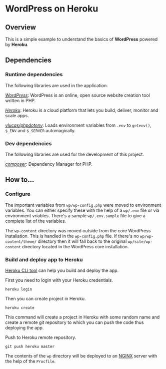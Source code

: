 # WordPress on Heroku

## Overview

This is a simple example to understand the basics of **WordPress** powered by **Heroku**.

## Dependencies

### Runtime dependencies

The following libraries are used in the application.

*[WordPress](https://wordpress.com/)*: WordPress is an online, open source website creation tool written in PHP.

*[Heroku](https://www.heroku.com/)*: Heroku is a cloud platform that lets you build, deliver, monitor and scale apps.

*[vlucas/phpdotenv](https://github.com/vlucas/phpdotenv)*: Loads environment variables from `.env` to `getenv()`, `$_ENV` and `$_SERVER` automagically.

### Dev dependencies

The following libraries are used for the development of this project.

*[composer](https://getcomposer.org/)*: Dependency Manager for PHP.

## How to...

### Configure

The important variables from `wp/wp-config.php` were moved to environment variables. You can either specify these with the help of a `wp/.env` file or via environment vriables. There's a sample `wp/.env.sample` file to give a complete list of the variables.

The `wp-content` directory was moved outside from the core WordPress installation. This is handled in the `wp-config.php` file. If there's no `wp/wp-content/theme/` directory then it will fall back to the original `wp/site/wp-content` directory located in the WordPress core installation.

### Build and deploy app to Heroku

[Heroku CLI tool](https://devcenter.heroku.com/articles/heroku-cli) can help you build and deploy the app.

First you need to login with your Heroku credentials.

```
heroku login
```

Then you can create project in Heroku.

```
heroku create
```

This command will create a project in Heroku with some random name and create a remote git repository to which you can push the code thus deploying the app.

Push to Heroku remote repository.

```
git push heroku master
```

The contents of the `wp` directory will be deployed to an [NGINX](https://www.nginx.com/) server with the help of the `Procfile`.
